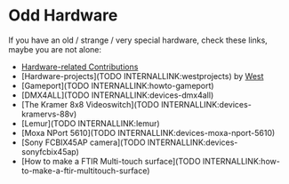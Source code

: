# Odd Hardware


If you have an old / strange / very special hardware, check these links, maybe you are not alone:  

* <a href="https://vvvv.org/contributions/1353+1351+2439+1352+7934+2438+1354+1355/7414+2007+3036+2188+2187+2009+2446+3075+7500+4118+3791" class="extURL" target="_blank">Hardware-related Contributions</a>  
* [Hardware-projects](TODO INTERNALLINK:westprojects) by <span class="user"><a href="https://vvvv.org/users/West" class="extURL" target="_blank">West</a></span>  
* [Gameport](TODO INTERNALLINK:howto-gameport)  
* [DMX4ALL](TODO INTERNALLINK:devices-dmx4all)  
* [The Kramer 8x8 Videoswitch](TODO INTERNALLINK:devices-kramervs-88v)  
* [Lemur](TODO INTERNALLINK:lemur)  
* [Moxa NPort 5610](TODO INTERNALLINK:devices-moxa-nport-5610)  
* [Sony FCBIX45AP camera](TODO INTERNALLINK:devices-sonyfcbix45ap)  
* [How to make a FTIR Multi-touch surface](TODO INTERNALLINK:how-to-make-a-ftir-multitouch-surface)  

